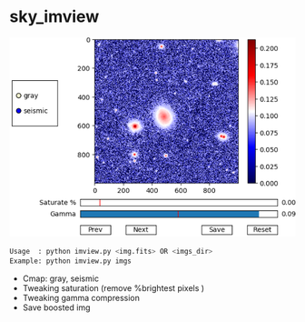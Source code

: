 # sky_imview
![sky_imview screenshot](/imgs/screenshot.png)

```python
Usage  : python imview.py <img.fits> OR <imgs_dir>
Example: python imview.py imgs
```

- Cmap: gray, seismic
- Tweaking saturation (remove %brightest pixels )
- Tweaking gamma compression
- Save boosted img
